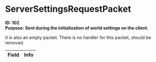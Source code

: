 # ServerSettingsRequestPacket

**ID: 102**  
**Purpose: Sent during the initialization of world settings on the client.**  

It is also an empty packet. There is no handler for this packet, should be removed.

<table><thead><tr><th>Field</th><th>Info</th></tr></thead><tbody>
</tbody></table>